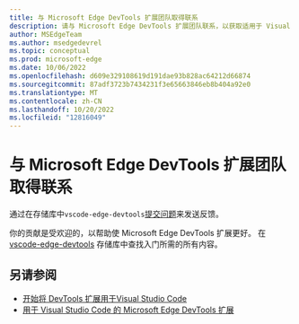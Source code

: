 ```yaml
---
title: 与 Microsoft Edge DevTools 扩展团队取得联系
description: 请与 Microsoft Edge DevTools 扩展团队联系，以获取适用于 Visual Studio Code 的 Microsoft Edge 开发人员工具扩展。
author: MSEdgeTeam
ms.author: msedgedevrel
ms.topic: conceptual
ms.prod: microsoft-edge
ms.date: 10/06/2022
ms.openlocfilehash: d609e329108619d191dae93b828ac64212d66874
ms.sourcegitcommit: 87adf3723b7434231f3e65663846eb8b404a92e0
ms.translationtype: MT
ms.contentlocale: zh-CN
ms.lasthandoff: 10/20/2022
ms.locfileid: "12816049"
---
```

# <a name="getting-in-touch-with-the-microsoft-edge-devtools-extension-team"></a>与 Microsoft Edge DevTools 扩展团队取得联系

通过在存储库中`vscode-edge-devtools`[提交问题](https://github.com/Microsoft/vscode-edge-devtools/issues/new)来发送反馈。

你的贡献是受欢迎的，以帮助使 Microsoft Edge DevTools 扩展更好。  在 [vscode-edge-devtools](https://github.com/Microsoft/vscode-edge-devtools) 存储库中查找入门所需的所有内容。


<!-- ====================================================================== -->
## <a name="see-also"></a>另请参阅

* [开始将 DevTools 扩展用于Visual Studio Code](./get-started.md)
* [用于 Visual Studio Code 的 Microsoft Edge DevTools 扩展](../microsoft-edge-devtools-extension.md)

